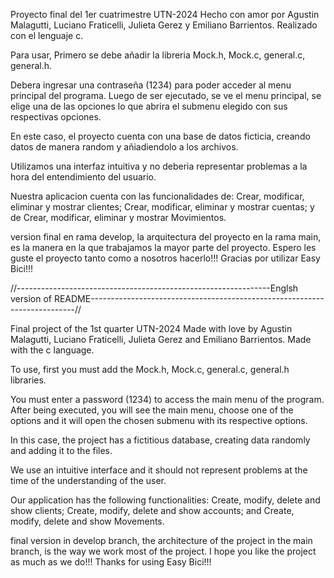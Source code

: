 Proyecto final del 1er cuatrimestre UTN-2024 Hecho con amor por Agustin Malagutti, Luciano Fraticelli, Julieta Gerez y Emiliano Barrientos. Realizado con el lenguaje c.

Para usar, Primero se debe añadir la libreria Mock.h, Mock.c, general.c, general.h.

Debera ingresar una contraseña (1234) para poder acceder al menu principal del programa. Luego de ser ejecutado, se ve el menu principal, se elige una de las opciones lo que abrira el submenu elegido con sus respectivas opciones.

En este caso, el proyecto cuenta con una base de datos ficticia, creando datos de manera random y añiadiendolo a los archivos.

Utilizamos una interfaz intuitiva y no deberia representar problemas a la hora del entendimiento del usuario.

Nuestra aplicacion cuenta con las funcionalidades de: Crear, modificar, eliminar y mostrar clientes; Crear, modificar, eliminar y mostrar cuentas; y de Crear, modificar, eliminar y mostrar Movimientos.

version final en rama develop, la arquitectura del proyecto en la rama main, es la manera en la que trabajamos la mayor parte del proyecto.
Espero les guste el proyecto tanto como a nosotros hacerlo!!!
Gracias por utilizar Easy Bici!!! 



//---------------------------------------------------------------Englsh version of README--------------------------------------------------------------------------//

Final project of the 1st quarter UTN-2024 Made with love by Agustin Malagutti, Luciano Fraticelli, Julieta Gerez and Emiliano Barrientos. Made with the c language.

To use, first you must add the Mock.h, Mock.c, general.c, general.h libraries.

You must enter a password (1234) to access the main menu of the program. After being executed, you will see the main menu, choose one of the options and it will open the chosen submenu with its respective options.

In this case, the project has a fictitious database, creating data randomly and adding it to the files.

We use an intuitive interface and it should not represent problems at the time of the understanding of the user.

Our application has the following functionalities: Create, modify, delete and show clients; Create, modify, delete and show accounts; and Create, modify, delete and show Movements.

final version in develop branch, the architecture of the project in the main branch, is the way we work most of the project.
I hope you like the project as much as we do!!!
Thanks for using Easy Bici!!!


